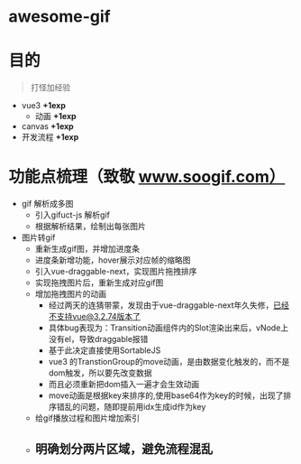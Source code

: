 # awesome-gif
# 目的
> 打怪加经验
- vue3 **+1exp**
  - 动画 **+1exp**
- canvas **+1exp**
- 开发流程 **+1exp**
# 功能点梳理（致敬 www.soogif.com）
- gif 解析成多图
  - 引入gifuct-js 解析gif
  - 根据解析结果，绘制出每张图片
- 图片转gif
  - 重新生成gif图，并增加进度条
  - 进度条新增功能，hover展示对应帧的缩略图
  - 引入vue-draggable-next，实现图片拖拽排序
  - 实现拖拽图片后，重新生成对应gif图
  - 增加拖拽图片的动画
    - 经过两天的连猜带蒙，发现由于vue-draggable-next年久失修，已经不支持vue@3.2.74版本了
    - 具体bug表现为：Transition动画组件内的Slot渲染出来后，vNode上没有el，导致draggable报错
    - 基于此决定直接使用SortableJS
    - vue3 的TranstionGroup的move动画，是由数据变化触发的，而不是dom触发，所以要先改变数据
    - 而且必须重新把dom插入一遍才会生效动画
    - move动画是根据key来排序的,使用base64作为key的时候，出现了排序错乱的问题，随即提前用idx生成id作为key
  - 给gif播放过程和图片增加索引
  - 明确划分两片区域，避免流程混乱
    - 